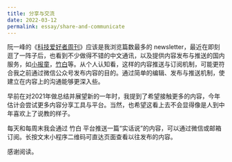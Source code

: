 ```yaml
---
title: 分享与交流
date: 2022-03-12
permalink: essay/share-and-communicate
---
```

阮一峰的《[科技爱好者周刊](https://www.ruanyifeng.com/blog/weekly/)》应该是我浏览篇数最多的 newsletter，最近在即刻逛了一阵子后，也看到不少做得不错的中文通讯，以及提供内容发布与推送的国内服务，如[小报童](https://xiaobot.net/home.html)，[竹白](https://zhubai.love/)等。从个人认知看，这样的内容推送与订阅机制，可能更符合我之前通过微信公众号发布内容的目的。通过简单的编辑、发布与推送机制，使建立在内容上的沟通能够更深入些。

早前在对2021年做总结并展望新的一年时，我提到了希望接触更多的内容，今年估计会尝试更多内容分享工具与平台。当然，也希望这看上去不会显得像是人到中年喜欢上了说教的样子。

每天和每周末我会通过 竹白 平台推送一篇“实话说”的内容，可以通过微信或邮箱订阅。长按文末小程序二维码可直达页面查看以往发布的内容。

感谢阅读。